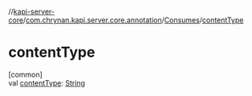 //[kapi-server-core](../../../index.md)/[com.chrynan.kapi.server.core.annotation](../index.md)/[Consumes](index.md)/[contentType](content-type.md)

# contentType

[common]\
val [contentType](content-type.md): [String](https://kotlinlang.org/api/latest/jvm/stdlib/kotlin/-string/index.html)
